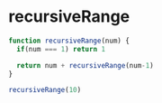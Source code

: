 # recursiveRange

```javascript
function recursiveRange(num) {
  if(num === 1) return 1

  return num + recursiveRange(num-1)
}

recursiveRange(10)
```



